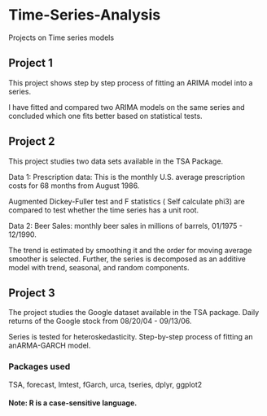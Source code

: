 # Time-Series-Analysis
Projects on Time series models

## Project 1
This project shows step by step process of fitting an ARIMA model into a series. 

I have fitted and compared two ARIMA models on the same series and concluded which one fits better based on statistical tests.

## Project 2
This project studies two data sets available in the TSA Package. 

Data 1: Prescription data: This is the monthly U.S. average prescription costs for 68 months from August 1986.

Augmented Dickey-Fuller test and F statistics ( Self calculate phi3) are compared to test whether the time series has a unit root.

Data 2: Beer Sales: monthly beer sales in millions of barrels, 01/1975 - 12/1990.

The trend is estimated by smoothing it and the order for moving average smoother is selected. Further, the series is decomposed as an additive model with trend, seasonal, and random components.

## Project 3
The project studies the Google dataset available in the TSA package. Daily returns of the Google stock from 08/20/04 - 09/13/06.

Series is tested for heteroskedasticity. Step-by-step process of fitting an anARMA-GARCH model.

### Packages used
TSA,
forecast,
lmtest,
fGarch,
urca,
tseries,
dplyr, 
ggplot2

#### Note: R is a case-sensitive language.
